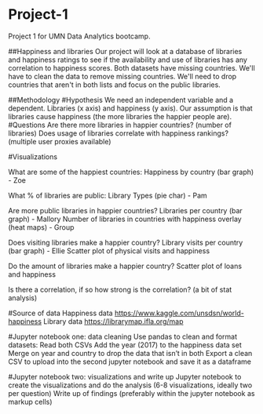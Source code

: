 # Project-1
Project 1 for UMN Data Analytics bootcamp.

##Happiness and libraries
Our project will look at a database of libraries and happiness ratings to see if the availability and use of libraries has any correlation to happiness scores. 
Both datasets have missing countries. We'll have to clean the data to remove missing countries. We'll need to drop countries that aren't in both lists and focus on the public libraries. 

##Methodology
#Hypothesis
We need an independent variable and a dependent. Libraries (x axis) and happiness (y axis). Our assumption is that libraries cause happiness (the more libraries the happier people are). 
#Questions
Are there more libraries in happier countries? (number of libraries)
Does usage of libraries correlate with happiness rankings? (multiple user proxies available)

#Visualizations


What are some of the happiest countries:
    Happiness by country (bar graph) - Zoe

What % of libraries are public:
    Library Types (pie char) - Pam
    
Are more public libraries in happier countries?
    Libraries per country (bar graph) - Mallory
    Number of libraries in countries with happiness overlay (heat maps) - Group
 
Does visiting libraries make a happier country? 
    Library visits per country (bar graph) - Ellie
    Scatter plot of physical visits and happiness

Do the amount of libraries make a happier country?
    Scatter plot of loans and happiness
  
Is there a correlation, if so how strong is the correlation? (a bit of stat analysis)

#Source of data
Happiness data https://www.kaggle.com/unsdsn/world-happiness
Library data https://librarymap.ifla.org/map

#Jupyter notebook one: data cleaning
Use pandas to clean and format datasets:
Read both CSVs
Add the year (2017) to the happiness data set  
Merge on year and country to drop the data that isn’t in both
Export a clean CSV to upload into the second jupyter notebook and save it as a dataframe

#Jupyter notebook two: visualizations and write up
Jupyter notebook to create the visualizations and do the analysis (6-8 visualizations, ideally two per question)
Write up of findings (preferably within the jupyter notebook as markup cells) 

